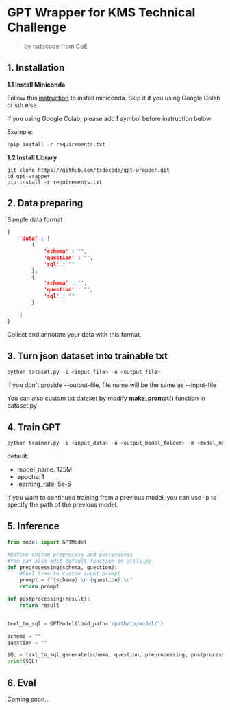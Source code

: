 # GPT Wrapper for KMS Technical Challenge

> by tsdocode from CoE


## **1. Installation**

**1.1 Install Miniconda**

Follow this [instruction](https://docs.conda.io/en/latest/miniconda.html#) to install miniconda.
Skip it if you using Google Colab or sth else.

If you using Google Colab, please add **!** symbol before instruction below

Example:
```python
!pip install -r requirements.txt
```


**1.2 Install Library**
```
git clone https://github.com/tsdocode/gpt-wrapper.git
cd gpt-wrapper
pip install -r requirements.txt
```


## **2. Data preparing**
Sample data format
```json
{
    'data' : [
        {
            'schema' : "",
            'question' : "",
            'sql' : ""
        },
        {
            'schema' : "",
            'question' : "",
            'sql' : ""
        }

    ]
}
```

Collect and annotate your data with this format.

## **3. Turn json dataset into trainable txt**
```python
python dataset.py -i <input_file> -o <output_file>
```

if you don't provide --output-file, file name will be the same as --input-file

You can also custom txt dataset by modify **make_prompt()** function in dataset.py

## **4. Train GPT**
```python
python trainer.py -i <input_data> -o <output_model_folder> -m <model_name> -p <pretrained_model_path> -e <epochs> -l <learning_rate>  
```
default:
- model_name: 125M
- epochs: 1
- learning_rate: 5e-5

if you want to continued training from a previous model, you can use -p to specify the path of the previous model. 

## **5. Inference**
```python
from model import GPTModel

#Define custom preprocess and postprocess
#You can also edit default function in utils.py
def preprocessing(schema, question):
    #Feel free to custom input prompt
    prompt = f"{schema} \n {question} \n"
    return prompt

def postprocessing(result):
    return result


text_to_sql = GPTModel(load_path='/path/to/model/')

schema = ""
question = ""

SQL = text_to_sql.generate(schema, question, preprocessing, postprocessing)
print(SQL)
```

## **6. Eval**
Coming soon...




